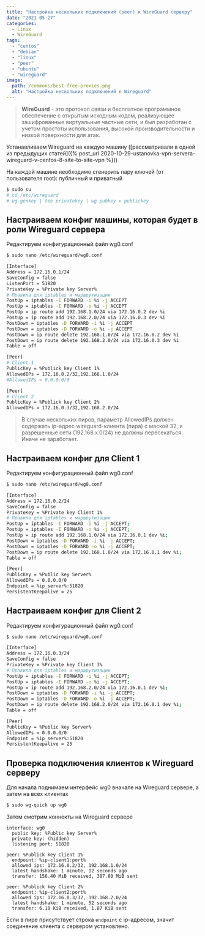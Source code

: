```yaml
---
title: "Настройка нескольких подключений (peer) к WireGuard серверу"
date: "2021-05-27"
categories: 
  - Linux
  - WireGuard
tags: 
  - "centos"
  - "debian"
  - "linux"
  - "peer"
  - "ubuntu"
  - "wireguard"
image:
  path: /commons/best-free-proxies.png
  alt: "Настройка нескольких подключений к Wireguard"
---
```


> **WireGuard** - это протокол связи и бесплатное программное обеспечение с открытым исходным кодом, реализующее зашифрованные виртуальные частные сети, и был разработан с учетом простоты использования, высокой производительности и низкой поверхности для атак.

Устанавливаем Wireguard на каждую машину ([рассматривали в одной из предыдущих статей]({% post_url 2020-10-29-ustanovka-vpn-servera-wireguard-v-centos-8-site-to-site-vpn %}))

На каждой машине необходимо сгенерить пару ключей (от пользователя root): публичный и приватный

```sh
$ sudo su
# cd /etc/wireguard
# wg genkey | tee privatekey | wg pubkey > publickey
```

## Настраиваем конфиг машины, которая будет в роли Wireguard сервера

Редактируем конфигурационный файл wg0.conf

```sh
$ sudo nano /etc/wireguard/wg0.conf

[Interface]
Address = 172.16.0.1/24
SaveConfig = false
ListenPort = 51820
PrivateKey = %Private key Server%
# Правила для iptables и маршрутизации
PostUp = iptables -I FORWARD -i %i -j ACCEPT
PostUp = iptables -I FORWARD -o %i -j ACCEPT
PostUp = ip route add 192.168.1.0/24 via 172.16.0.2 dev %i
PostUp = ip route add 192.168.2.0/24 via 172.16.0.3 dev %i
PostDown = iptables -D FORWARD -i %i -j ACCEPT
PostDown = iptables -D FORWARD -o %i -j ACCEPT
PostDown = ip route delete 192.168.1.0/24 via 172.16.0.2 dev %i
PostDown = ip route delete 192.168.2.0/24 via 172.16.0.3 dev %i
Table = off

[Peer]
# Client 1
PublicKey = %Publick key Client 1%
AllowedIPs = 172.16.0.2/32,192.168.1.0/24
#AllowedIPs = 0.0.0.0/0

[Peer]
# Client 2
PublicKey = %Publick key Client 2%
AllowedIPs = 172.16.0.3/32,192.168.2.0/24
```

> В случае нескольких пиров, параметр AllowedIPs должен содержать ip-адрес wireguard-клиента (пира) с маской 32, и разрешенные сети (192.168.х.0/24) не должны пересекаться. Иначе не заработает.

## Настраиваем конфиг для Client 1

Редактируем конфигурационный файл wg0.conf

```sh
$ sudo nano /etc/wireguard/wg0.conf

[Interface]
Address = 172.16.0.2/24
SaveConfig = false
PrivateKey = %Private key Client 1%
# Правила для iptables и маршрутизации
PostUp = iptables -I FORWARD -i %i -j ACCEPT;
PostUp = iptables -I FORWARD -o %i -j ACCEPT;
PostUp = ip route add 192.168.1.0/24 via 172.16.0.1 dev %i;
PostDown = iptables -D FORWARD -i %i -j ACCEPT;
PostDown = iptables -D FORWARD -o %i -j ACCEPT;
PostDown = ip route delete 192.168.1.0/24 via 172.16.0.1 dev %i;
Table = off

[Peer]
PublicKey = %Public key Server%
AllowedIPs = 0.0.0.0/0
Endpoint = %ip_server%:51820
PersistentKeepalive = 25
```

## Настраиваем конфиг для Client 2

Редактируем конфигурационный файл wg0.conf

```sh
$ sudo nano /etc/wireguard/wg0.conf

[Interface]
Address = 172.16.0.3/24
SaveConfig = false
PrivateKey = %Private key Client 3%
# Правила для iptables и маршрутизации
PostUp = iptables -I FORWARD -i %i -j ACCEPT;
PostUp = iptables -I FORWARD -o %i -j ACCEPT;
PostUp = ip route add 192.168.2.0/24 via 172.16.0.1 dev %i;
PostDown = iptables -D FORWARD -i %i -j ACCEPT;
PostDown = iptables -D FORWARD -o %i -j ACCEPT;
PostDown = ip route delete 192.168.2.0/24 via 172.16.0.1 dev %i;
Table = off

[Peer]
PublicKey = %Public key Server%
AllowedIPs = 0.0.0.0/0
Endpoint = %ip_server%:51820
PersistentKeepalive = 25
```

## Проверка подключения клиентов к Wireguard серверу

Для начала поднимаем интерфейс wg0 вначале на Wireguard сервере, а затем на всех клиентах

```sh
$ sudo wg-quick up wg0
```

Затем смотрим коннекты на Wireguard сервере

```
interface: wg0
  public key: %Public key Server%
  private key: (hidden)
  listening port: 51820

peer: %Publick key Client 1%
  endpoint: %ip-client1:port%
  allowed ips: 172.16.0.2/32, 192.168.1.0/24
  latest handshake: 1 minute, 12 seconds ago
  transfer: 156.40 MiB received, 387.80 MiB sent

peer: %Publick key Client 2%
  endpoint: %ip-client2:port%
  allowed ips: 172.16.0.3/32, 192.168.2.0/24
  latest handshake: 1 minute, 52 seconds ago
  transfer: 6.10 KiB received, 1.87 KiB sent
```

Если в пире присутствует строка `endpoint` с ip-адресом, значит соединение клиента с сервером установлено.